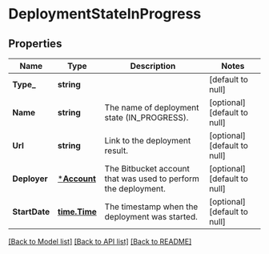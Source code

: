 # DeploymentStateInProgress

## Properties
Name | Type | Description | Notes
------------ | ------------- | ------------- | -------------
**Type_** | **string** |  | [default to null]
**Name** | **string** | The name of deployment state (IN_PROGRESS). | [optional] [default to null]
**Url** | **string** | Link to the deployment result. | [optional] [default to null]
**Deployer** | [***Account**](account.md) | The Bitbucket account that was used to perform the deployment. | [optional] [default to null]
**StartDate** | [**time.Time**](time.Time.md) | The timestamp when the deployment was started. | [optional] [default to null]

[[Back to Model list]](../README.md#documentation-for-models) [[Back to API list]](../README.md#documentation-for-api-endpoints) [[Back to README]](../README.md)


